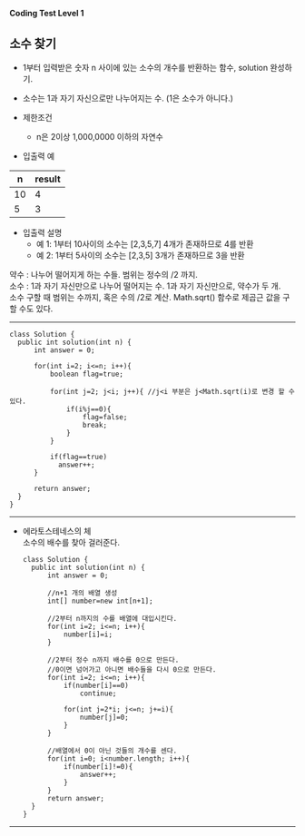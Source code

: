 __Coding Test Level 1__

## 소수 찾기

- 1부터 입력받은 숫자 n 사이에 있는 소수의 개수를 반환하는 함수, solution 완성하기.
- 소수는 1과 자기 자신으로만 나누어지는 수. (1은 소수가 아니다.)

- 제한조건
  - n은 2이상 1,000,0000 이하의 자연수
  
- 입출력 예

|n|result|
|--|--|
|10|4|
|5|3|

- 입출력 설명
  - 예 1: 1부터 10사이의 소수는 [2,3,5,7] 4개가 존재하므로 4를 반환
  - 예 2: 1부터 5사이의 소수는 [2,3,5] 3개가 존재하므로 3을 반환
  
 약수 : 나누어 떨어지게 하는 수들. 범위는 정수의 /2 까지.<br>
 소수 : 1과 자기 자신만으로 나누어 떨어지는 수. 1과 자기 자신만으로, 약수가 두 개.<br>
 소수 구할 때 범위는 수까지, 혹은 수의 /2로 계산. Math.sqrt() 함수로 제곱근 값을 구할 수도 있다.
 
  ---
 
    class Solution {
      public int solution(int n) {
          int answer = 0;

          for(int i=2; i<=n; i++){
              boolean flag=true;

              for(int j=2; j<i; j++){ //j<i 부분은 j<Math.sqrt(i)로 변경 할 수 있다.
                  if(i%j==0){
                      flag=false;
                      break;
                  }
              }

              if(flag==true)
                answer++;
          }

          return answer;
      }
    }
  
  ---
  
  - 에라토스테네스의 체<br>
  소수의 배수를 찾아 걸러준다.
  
        class Solution {
          public int solution(int n) {
              int answer = 0;

              //n+1 개의 배열 생성
              int[] number=new int[n+1];

              //2부터 n까지의 수를 배열에 대입시킨다.
              for(int i=2; i<=n; i++){
                  number[i]=i;
              }

              //2부터 정수 n까지 배수를 0으로 만든다.
              //0이면 넘어가고 아니면 배수들을 다시 0으로 만든다.
              for(int i=2; i<=n; i++){
                  if(number[i]==0)
                      continue;

                  for(int j=2*i; j<=n; j+=i){
                      number[j]=0;
                  }
              }

              //배열에서 0이 아닌 것들의 개수를 센다.
              for(int i=0; i<number.length; i++){
                  if(number[i]!=0){
                      answer++;
                  }
              }
              return answer;
          }
        }
  
  ---
